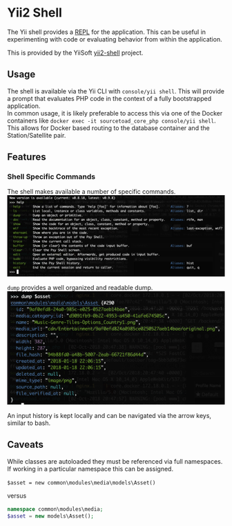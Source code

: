 # Yii2 Shell

The Yii shell provides a [REPL](https://en.wikipedia.org/wiki/Read%E2%80%93eval%E2%80%93print_loop) for the application.
This can be useful in experimenting with code or evaluating behavior from within the application.

This is provided by the YiiSoft [yii2-shell](https://github.com/yiisoft/yii2-shell) project.

## Usage

The shell is available via the Yii CLI with `console/yii shell`. This will provide a prompt that evaluates PHP code in the context of a
fully bootstrapped application.  
In common usage, it is likely preferable to access this via one of the Docker containers like `docker exec -it sourcetoad_core_php console/yii shell`.
This allows for Docker based routing to the database container and the Station/Satellite pair.

## Features

### Shell Specific Commands

The shell makes available a number of specific commands. 
![help](./assets/help.png)

`dump` provides a well organized and readable dump.  
![dump](./assets/dump.png)

An input history is kept locally and can be navigated via the arrow keys, similar to bash.

## Caveats

While classes are autoloaded they must be referenced via full namespaces. If working in a particular namespace this can
be assigned.  
  
`$asset = new common\modules\media\models\Asset()`  
  
versus
  
```php
namespace common\modules\media;
$asset = new models\Asset();
```  
